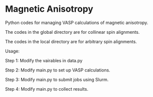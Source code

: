 # Magnetic Anisotropy

Python codes for managing VASP calculations of magnetic anisotropy. 

The codes in the global directory are for collinear spin alignments. 

The codes in the local directory are for arbitrary spin alignments.

Usage: 

Step 1: Modify the vairables in data.py

Step 2: Modify main.py to set up VASP calculations.

Step 3: Modify main.py to submit jobs using Slurm.

Step 4: Modify main.py to collect results.

